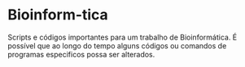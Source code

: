 # Bioinform-tica
Scripts e códigos importantes para um trabalho de Bioinformática. É possível que ao longo do tempo alguns códigos ou comandos de programas especificos possa ser alterados.
